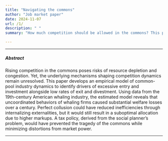 ```yaml
---
title: "Navigating the commons"
author: "Job market paper"
date: 2024-11-07
url: /1/
description: " "
summary: "How much competition should be allowed in the commons? This paper builds an empirical model of common-pool industry dynamics and applies it to the 19th-century American whaling industry."

---
```


---

##### Abstract

Rising competition in the commons poses risks of resource depletion and congestion. Yet, the underlying mechanisms shaping competition dynamics remain unresolved. This paper develops an empirical model of common-pool industry dynamics to identify drivers of excessive entry and investment alongside low rates of exit and divestment. Using data from the 19th-century American whaling industry, the estimated model reveals that uncoordinated behaviors of whaling firms caused substantial welfare losses over a century. Perfect collusion could have reduced inefficiencies through internalizing externalities, but it would still result in a suboptimal allocation due to higher markups. A tax policy, derived from the social planner’s problem, would have prevented the tragedy of the commons while minimizing distortions from market power.

---
